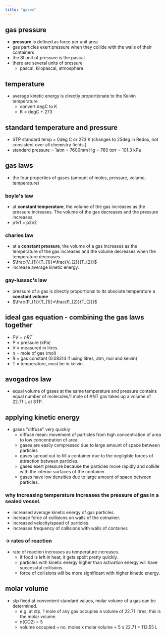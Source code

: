 ```yaml
---
title: "gases"
---
```


## gas pressure

- **pressure** is defined as force per unit area
- gas particles exert pressure when they collide with the walls of their containers
- the SI unit of pressure is the pascal
- there are several units of pressure
  - pascal, kilopascal, atmosphere

## temperature

- average kinetic energy is directly proportionate to the Kelvin temperature
  - convert degC to K
  - K = degC + 273

## standard temperature and pressure

- STP standard temp = 0deg C or 273 K (changes to 25deg in Redox, not consistent over all chemistry fields.)
- standard pressure = 1atm = 7600mm Hg = 760 torr = 101.3 kPa

## gas laws

- the four properties of gases (amount of moles, pressure, volume, temperature)

### boyle's law

- at **constant temperature**, the volume of the gas increases as the pressure increases. The volume of the gas decreases and the pressure increases.
- p1v1 = p2v2

### charles law

- at a **constant pressure**, the volume of a gas increases as the temperature of the gas increases and the volume decreases when the temperature decreases.
- $\frac{V_{1}}{T_{1}}=\frac{V_{2}}{T_{2}}$
- increase average kinetic energy.

### gay-lussac's law

- pressure of a gas is directly proportional to its absolute temperature a **constant volume**
- $\frac{P_{1}}{T_{1}}=\frac{P_{2}}{T_{2}}$

## ideal gas equation - combining the gas laws together

- $PV=nRT$
- P = pressure (kPa)
- V = measured in litres.
- n = mole of gas (mol)
- R = gas constant (0.08314 if using litres, atm, mol and kelvin)
- T = temperature, must be in kelvin.

## avogadros law

- equal volume of gases at the same temperature and pressure contains equal number of molecules/1 mole of ANT gas takes up a volume of 22.71 L at STP.

## applying kinetic energy

- gases "diffuse" very quickly
  - diffuse mean: movement of particles from high concentration of area to low concentration of area.
  - gases are easily compressed due to large amount of space between particles
  - gases spread out to fill a container due to the negligible forces of attraction between particles.
  - gases exert pressure because the particles move rapidly and collide with the interior surfaces of the container.
  - gases have low densities due to large amount of space between particles.

### why increasing temperature increases the pressure of gas in a sealed vessel.

- increased average kinetic energy of gas particles.
- increase force of collisions on walls of the cotnainer.
- increased velocity/speed of particles.
- increases frequency of collisions with walls of container.

### -> rates of reaction

- rate of reaction increases as temperature increases.
  - if food is left in heat, it gets spoilt pretty quickly.
  - particles with kinetic energy higher than activation energy will have successful collisions.
  - force of collisions will be more significant with higher kinetic energy.

## molar volume

- stp fixed at convenient standard values, molar volume of a gas can be determined.
  - e.g. at stp, 1 mole of any gas occupies a volume of 22.71 litres, this is the molar volume.
  - n(CO2) = 5
  - volume occupied = no. moles x molar volume = 5 x 22.71 = 113.55 L
